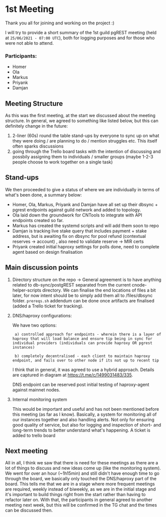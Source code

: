 # 1st Meeting

Thank you all for joining and working on the project :)

I will try to provide a short summary of the 1st guild pgREST meeting (held at `25/06/2021 - 07:00 UTC`), both for logging purposes and for those who were not able to attend. 

### Participants:

- Homer
- Ola
- Markus
- Priyank
- Damjan


## Meeting Structure
As this was the first meeting, at the start we discussed about the meeting structure. In general, we agreed to something like listed below, but this can definitely change in the future:
1) 2-liner (60s) round the table stand-ups by everyone to sync up on what they were doing / are planning to do / mention struggles etc. This itself often sparks discussions
2) going through the Trello board tasks with the intention of discussing and possbily assigning them to individuals / smaller groups (maybe 1-2-3 people choose to work together on a single task)


## Stand-ups
We then proceeded to give a status of where we are individually in terms of what's been done, a summary below:
- Homer, Ola, Markus, Priyank and Damjan have all set up their dbsync + pgrest endpoints against guild network and added to topology.
- Ola laid down the groundwork for CNTools to integrate with API endpoints created so far.
- Markus has created the systemd scripts and will add them soon to repo
- Damjan is tracking live stake query that includes payment + stake address, but is awaiting fix on dbsync for pool refund (contextual reserves -> account) , also need to validate reserve -> MIR certs
- Priyank created initial haproxy settings for polls done, need to complete agent based on design finalisation

## Main discussion points

  1) Directory structure on the repo -> General agreement is to have anything related to db-sync/postgREST separated from the current cnode-helper-scripts directory. We can finalise the end locations of files a bit later, for now intent should be to simply add them all to /files/dbsync folder. `prereqs.sh` addendum can be done once artifacts are finalised (added a Trello ticket for tracking).

1) DNS/haproxy configurations:

    We have two options:

        a) controlled approach for endpoints - wherein there is a layer of haproxy that will load balance and ensure tip being in sync for individual providers (individuals can provide haproxy OR pgrest instances)

        b) completely decentralised - each client to maintain haproxy endpoint, and fails over to other node if its not up to recent tip

    I think that in general, it was agreed to use a hybrid approach. Details are captured in diagram at https://t.me/c/1499031483/335.

    DNS endpoint can be reserved post initial testing of haproxy-agent against mainnet nodes.

2) Internal monitoring system

    This would be important and useful and has not been mentioned before this meeting (as far as I know). Basically, a system for monitoring all of our instances together and also handling alerts. Not only for ensuring good quality of service, but also for logging and inspection of short- and long-term trends to better understand what's happening. A ticket is added to trello board

## Next meeting

All in all, I think we saw that there is need for these meetings as there are a lot of things to discuss and new ideas come up (like the monitoring system). We went for over an hour (~1h15min) and still didn't have enough time to go through the board, we basically only touched the DNS/haproxy part of the board. This tells me that we are in a stage where more frequent meetings are required, weekly instead of biweekly, as we are in the initial stage and it's important to build things right from the start rather than having to refactor later on. With that, the participants in general agreed to another meeting next week, but this will be confirmed in the TG chat and the times can be discussed then.